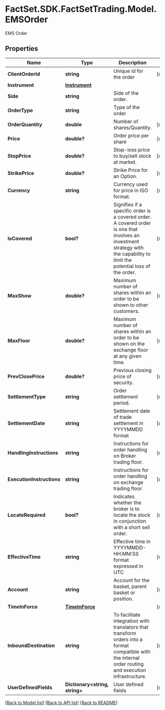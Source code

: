 # FactSet.SDK.FactSetTrading.Model.EMSOrder
EMS Order

## Properties

Name | Type | Description | Notes
------------ | ------------- | ------------- | -------------
**ClientOrderId** | **string** | Unique id for the order | [optional] 
**Instrument** | [**Instrument**](Instrument.md) |  | 
**Side** | **string** | Side of the order. | 
**OrderType** | **string** | Type of the order | 
**OrderQuantity** | **double** | Number of shares/Quantity. | [optional] 
**Price** | **double?** | Order price per share | [optional] 
**StopPrice** | **double?** | Stop-loss price to buy/sell stock at market. | [optional] 
**StrikePrice** | **double?** | Strike Price for an Option. | [optional] 
**Currency** | **string** | Currency used for price in ISO format. | [optional] 
**IsCovered** | **bool?** | Signifies if a specific order is a covered order. A covered order is one that involves an investment strategy with the capability to limit the potential loss of the order. | [optional] 
**MaxShow** | **double?** | Maximum number of shares within an order to be shown to other customers. | [optional] 
**MaxFloor** | **double?** | Maximum number of shares within an order to be shown on the exchange floor at any given time. | [optional] 
**PrevClosePrice** | **double?** | Previous closing price of security. | [optional] 
**SettlementType** | **string** | Order settlement period. | [optional] 
**SettlementDate** | **string** | Settlement date of trade settlement in YYYYMMDD format | [optional] 
**HandlingInstructions** | **string** | Instructions for order handling on Broker trading floor. | [optional] 
**ExecutionInstructions** | **string** | Instructions for order handling on exchange trading floor. | [optional] 
**LocateRequired** | **bool?** | Indicates whether the broker is to locate the stock in conjunction with a short sell order. | [optional] 
**EffectiveTime** | **string** | Effective time in YYYYMMDD-HH:MM:SS format expressed in UTC | [optional] 
**Account** | **string** | Account for the basket, parent basket or position. | [optional] 
**TimeInForce** | [**TimeInForce**](TimeInForce.md) |  | [optional] 
**InboundDestination** | **string** | To facilitate integration with translators that transform orders into a format compatible with the internal order routing and execution infrastructure. | [optional] 
**UserDefinedFields** | **Dictionary&lt;string, string&gt;** | User defined fields | [optional] 

[[Back to Model list]](../README.md#documentation-for-models) [[Back to API list]](../README.md#documentation-for-api-endpoints) [[Back to README]](../README.md)

